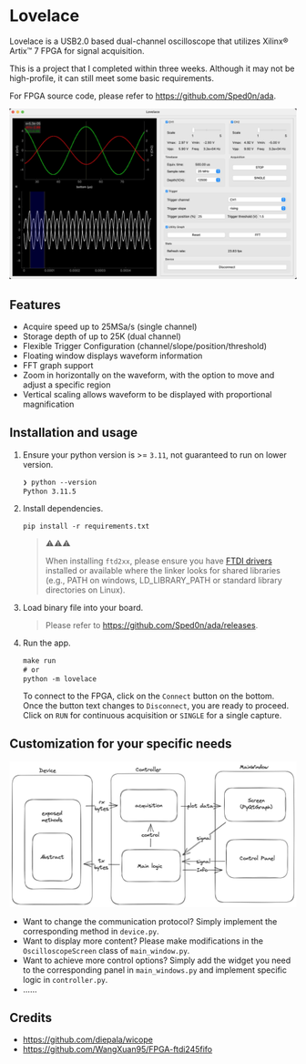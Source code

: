 # Lovelace

Lovelace is a USB2.0 based dual-channel oscilloscope that utilizes Xilinx® Artix™ 7 FPGA for signal acquisition.

This is a project that I completed within three weeks. Although it may not be high-profile, it can still meet some basic requirements.

For FPGA source code, please refer to https://github.com/Sped0n/ada.

![showcase](assets/showcase.jpg)

## Features

*   Acquire speed up to 25MSa/s (single channel)
*   Storage depth of up to 25K (dual channel)
*   Flexible Trigger Configuration (channel/slope/position/threshold)
*   Floating window displays waveform information
*   FFT graph support
*   Zoom in horizontally on the waveform, with the option to move and adjust a specific region
*   Vertical scaling allows waveform to be displayed with proportional magnification

## Installation and usage

1.   Ensure your python version is >= `3.11`, not guaranteed to run on lower version.

     ```shell
     ❯ python --version              
     Python 3.11.5
     ```

2.   Install dependencies.

     ```shell
     pip install -r requirements.txt
     ```

     >   ⚠️⚠️⚠️
     >
     >   When installing `ftd2xx`, please ensure you have [FTDI drivers](https://ftdichip.com/drivers/d2xx-drivers/) installed or available where the linker looks for shared libraries (e.g., PATH on windows, LD_LIBRARY_PATH or standard library directories on Linux).

3.   Load binary file into your board.

     >   Please refer to https://github.com/Sped0n/ada/releases.

4.   Run the app.

     ```shell
     make run
     # or
     python -m lovelace
     ```
     
     To connect to the FPGA, click on the ﻿`Connect` button on the bottom. Once the button text changes to ﻿`Disconnect`, you are ready to proceed. Click on ﻿`RUN` for continuous acquisition or ﻿`SINGLE` for a single capture.

## Customization for your specific needs

![structure](assets/structure.png)

*   Want to change the communication protocol? Simply implement the corresponding method in `device.py`.
*   Want to display more content? Please make modifications in the `OscilloscopeScreen` class of `main_window.py`.
*   Want to achieve more control options? Simply add the widget you need to the corresponding panel in `main_windows.py` and implement specific logic in `controller.py`.
*   ……

## Credits

*   https://github.com/diepala/wicope
*   https://github.com/WangXuan95/FPGA-ftdi245fifo
